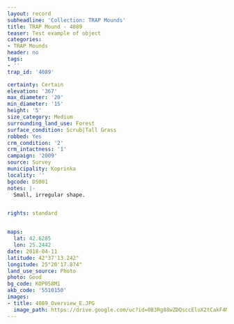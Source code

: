 ```yaml
---
layout: record
subheadline: 'Collection: TRAP Mounds'
title: TRAP Mound - 4089
teaser: Test example of object
categories:
- TRAP Mounds
header: no
tags:
- ''
trap_id: '4089'

certainty: Certain
elevation: '367'
max_diameter: '20'
min_diameter: '15'
height: '5'
size_category: Medium
surrounding_land_use: Forest
surface_condition: Scrub|Tall Grass
robbed: Yes
crm_condition: '2'
crm_intactness: '1'
campaign: '2009'
source: Survey
municipality: Koprinka
locality: ''
bgcode: DS001
notes: |-
  Small, irregular shape.


rights: standard


maps:
  lat: 42.6285
  lon: 25.2442
date: 2018-04-11
latitude: 42°37'13.242"
longitude: 25°20'17.874"
land_use_source: Photo
photo: Good
bg_code: KOP058M1
akb_code: '5510150'
images:
- title: 4089_Overview_E.JPG
  image_path: https://drive.google.com/uc?id=0B3Rg88wZDQsccEluX2tCakF4MFE
---
```

